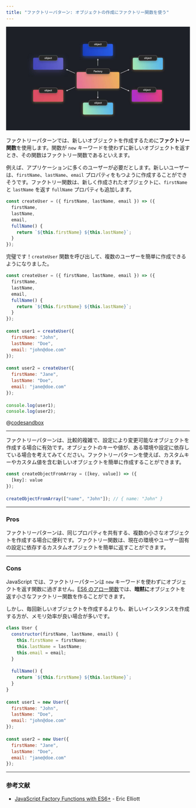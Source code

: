 ```yaml
---
title: "ファクトリーパターン: オブジェクトの作成にファクトリー関数を使う"
---
```


![](/images/learning-patterns/factory-pattern-1280w.jpg)

ファクトリーパターンでは、新しいオブジェクトを作成するために**ファクトリー関数**を使用します。関数が `new` キーワードを使わずに新しいオブジェクトを返すとき、その関数はファクトリー関数であるといえます。

例えば、アプリケーションに多くのユーザーが必要だとします。新しいユーザーは、`firstName`、`lastName`、`email` プロパティをもつように作成することができそうです。ファクトリー関数は、新しく作成されたオブジェクトに、`firstName` と `lastName` を返す `fullName` プロパティも追加します。

```js
const createUser = ({ firstName, lastName, email }) => ({
  firstName,
  lastName,
  email,
  fullName() {
    return `${this.firstName} ${this.lastName}`;
  }
});
```

完璧です！`createUser` 関数を呼び出して、複数のユーザーを簡単に作成できるようになりました。

```js
const createUser = ({ firstName, lastName, email }) => ({
  firstName,
  lastName,
  email,
  fullName() {
    return `${this.firstName} ${this.lastName}`;
  }
});

const user1 = createUser({
  firstName: "John",
  lastName: "Doe",
  email: "john@doe.com"
});

const user2 = createUser({
  firstName: "Jane",
  lastName: "Doe",
  email: "jane@doe.com"
});

console.log(user1);
console.log(user2);
```

@[codesandbox](https://codesandbox.io/embed/divine-glade-8s5cv)

---

ファクトリーパターンは、比較的複雑で、設定により変更可能なオブジェクトを作成する場合に有効です。オブジェクトのキーや値が、ある環境や設定に依存している場合を考えてみてください。ファクトリーパターンを使えば、カスタムキーやカスタム値を含む新しいオブジェクトを簡単に作成することができます。

```js
const createObjectFromArray = ([key, value]) => ({
  [key]: value
});

createObjectFromArray(["name", "John"]); // { name: "John" }
```

---

### Pros

ファクトリーパターンは、同じプロパティを共有する、複数の小さなオブジェクトを作成する場合に便利です。ファクトリー関数は、現在の環境やユーザー固有の設定に依存するカスタムオブジェクトを簡単に返すことができます。

---

### Cons

JavaScript では、ファクトリーパターンは `new` キーワードを使わずにオブジェクトを返す関数に過ぎません。[ES6 のアロー関数](https://developer.mozilla.org/en-US/docs/Web/JavaScript/Guide/Functions#Arrow_functions)では、**暗黙に**オブジェクトを返す小さなファクトリー関数を作ることができます。

しかし、毎回新しいオブジェクトを作成するよりも、新しいインスタンスを作成する方が、メモリ効率が良い場合が多いです。

```js
class User {
  constructor(firstName, lastName, email) {
    this.firstName = firstName;
    this.lastName = lastName;
    this.email = email;
  }

  fullName() {
    return `${this.firstName} ${this.lastName}`;
  }
}

const user1 = new User({
  firstName: "John",
  lastName: "Doe",
  email: "john@doe.com"
});

const user2 = new User({
  firstName: "Jane",
  lastName: "Doe",
  email: "jane@doe.com"
});
```

---

### 参考文献

* [JavaScript Factory Functions with ES6+](https://medium.com/javascript-scene/javascript-factory-functions-with-es6-4d224591a8b1) - Eric Elliott
